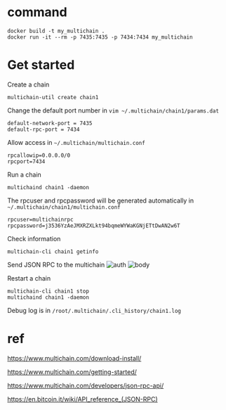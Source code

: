 # command
```
docker build -t my_multichain .
docker run -it --rm -p 7435:7435 -p 7434:7434 my_multichain
```

# Get started
Create a chain
```
multichain-util create chain1
```

Change the default port number in `vim ~/.multichain/chain1/params.dat`
```
default-network-port = 7435
default-rpc-port = 7434
```

Allow access in `~/.multichain/multichain.conf`
```
rpcallowip=0.0.0.0/0
rpcport=7434
```

Run a chain
```
multichaind chain1 -daemon
```

The rpcuser and rpcpassword will be generated automatically in `~/.multichain/chain1/multichain.conf`
```
rpcuser=multichainrpc
rpcpassword=j3536YzAeJMXRZXLkt94bqmeWYWaKGNjETtDwAN2w6T
```

Check information
```
multichain-cli chain1 getinfo
```

Send JSON RPC to the multichain
![auth](https://user-images.githubusercontent.com/8428372/46090268-5279f600-c1eb-11e8-99ef-1494b9f77653.png)
![body](https://user-images.githubusercontent.com/8428372/46090269-5279f600-c1eb-11e8-95a9-4f23698a242b.png)

Restart a chain
```
multichain-cli chain1 stop
multichaind chain1 -daemon
```

Debug log is in `/root/.multichain/.cli_history/chain1.log`

# ref

https://www.multichain.com/download-install/

https://www.multichain.com/getting-started/

https://www.multichain.com/developers/json-rpc-api/

https://en.bitcoin.it/wiki/API_reference_(JSON-RPC)

